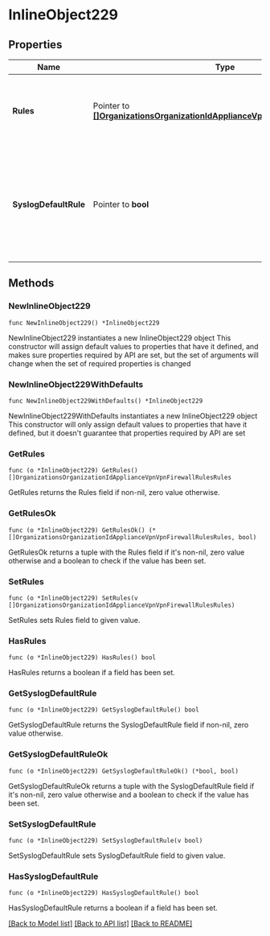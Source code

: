 # InlineObject229

## Properties

Name | Type | Description | Notes
------------ | ------------- | ------------- | -------------
**Rules** | Pointer to [**[]OrganizationsOrganizationIdApplianceVpnVpnFirewallRulesRules**](OrganizationsOrganizationIdApplianceVpnVpnFirewallRulesRules.md) | An ordered array of the firewall rules (not including the default rule) | [optional] 
**SyslogDefaultRule** | Pointer to **bool** | Log the special default rule (boolean value - enable only if you&#39;ve configured a syslog server) (optional) | [optional] 

## Methods

### NewInlineObject229

`func NewInlineObject229() *InlineObject229`

NewInlineObject229 instantiates a new InlineObject229 object
This constructor will assign default values to properties that have it defined,
and makes sure properties required by API are set, but the set of arguments
will change when the set of required properties is changed

### NewInlineObject229WithDefaults

`func NewInlineObject229WithDefaults() *InlineObject229`

NewInlineObject229WithDefaults instantiates a new InlineObject229 object
This constructor will only assign default values to properties that have it defined,
but it doesn't guarantee that properties required by API are set

### GetRules

`func (o *InlineObject229) GetRules() []OrganizationsOrganizationIdApplianceVpnVpnFirewallRulesRules`

GetRules returns the Rules field if non-nil, zero value otherwise.

### GetRulesOk

`func (o *InlineObject229) GetRulesOk() (*[]OrganizationsOrganizationIdApplianceVpnVpnFirewallRulesRules, bool)`

GetRulesOk returns a tuple with the Rules field if it's non-nil, zero value otherwise
and a boolean to check if the value has been set.

### SetRules

`func (o *InlineObject229) SetRules(v []OrganizationsOrganizationIdApplianceVpnVpnFirewallRulesRules)`

SetRules sets Rules field to given value.

### HasRules

`func (o *InlineObject229) HasRules() bool`

HasRules returns a boolean if a field has been set.

### GetSyslogDefaultRule

`func (o *InlineObject229) GetSyslogDefaultRule() bool`

GetSyslogDefaultRule returns the SyslogDefaultRule field if non-nil, zero value otherwise.

### GetSyslogDefaultRuleOk

`func (o *InlineObject229) GetSyslogDefaultRuleOk() (*bool, bool)`

GetSyslogDefaultRuleOk returns a tuple with the SyslogDefaultRule field if it's non-nil, zero value otherwise
and a boolean to check if the value has been set.

### SetSyslogDefaultRule

`func (o *InlineObject229) SetSyslogDefaultRule(v bool)`

SetSyslogDefaultRule sets SyslogDefaultRule field to given value.

### HasSyslogDefaultRule

`func (o *InlineObject229) HasSyslogDefaultRule() bool`

HasSyslogDefaultRule returns a boolean if a field has been set.


[[Back to Model list]](../README.md#documentation-for-models) [[Back to API list]](../README.md#documentation-for-api-endpoints) [[Back to README]](../README.md)


